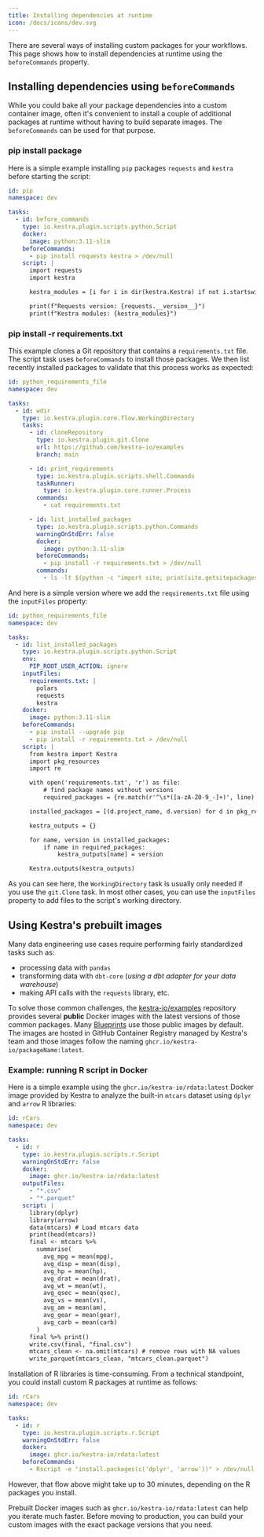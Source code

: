 ```yaml
---
title: Installing dependencies at runtime
icon: /docs/icons/dev.svg
---
```


There are several ways of installing custom packages for your workflows. This page shows how to install dependencies at runtime using the `beforeCommands` property.


## Installing dependencies using `beforeCommands`

While you could bake all your package dependencies into a custom container image, often it's convenient to install a couple of additional packages at runtime without having to build separate images. The `beforeCommands` can be used for that purpose.

### pip install package

Here is a simple example installing `pip` packages `requests` and `kestra` before starting the script:

```yaml
id: pip
namespace: dev

tasks:
  - id: before_commands
    type: io.kestra.plugin.scripts.python.Script
    docker:
      image: python:3.11-slim
    beforeCommands:
      - pip install requests kestra > /dev/null
    script: |
      import requests
      import kestra

      kestra_modules = [i for i in dir(kestra.Kestra) if not i.startswith("_")]

      print(f"Requests version: {requests.__version__}")
      print(f"Kestra modules: {kestra_modules}")
```


### pip install -r requirements.txt

This example clones a Git repository that contains a `requirements.txt` file. The script task uses `beforeCommands` to install those packages. We then list recently installed packages to validate that this process works as expected:

```yaml
id: python_requirements_file
namespace: dev

tasks:
  - id: wdir
    type: io.kestra.plugin.core.flow.WorkingDirectory
    tasks:
      - id: cloneRepository
        type: io.kestra.plugin.git.Clone
        url: https://github.com/kestra-io/examples
        branch: main

      - id: print_requirements
        type: io.kestra.plugin.scripts.shell.Commands
        taskRunner:
          type: io.kestra.plugin.core.runner.Process
        commands:
          - cat requirements.txt

      - id: list_installed_packages
        type: io.kestra.plugin.scripts.python.Commands
        warningOnStdErr: false
        docker:
          image: python:3.11-slim
        beforeCommands:
          - pip install -r requirements.txt > /dev/null
        commands:
          - ls -lt $(python -c "import site; print(site.getsitepackages()[0])") | head -n 20
```

And here is a simple version where we add the `requirements.txt` file using the `inputFiles` property:

```yaml
id: python_requirements_file
namespace: dev

tasks:
  - id: list_installed_packages
    type: io.kestra.plugin.scripts.python.Script
    env:
      PIP_ROOT_USER_ACTION: ignore
    inputFiles:
      requirements.txt: |
        polars
        requests
        kestra
    docker:
      image: python:3.11-slim
    beforeCommands:
      - pip install --upgrade pip
      - pip install -r requirements.txt > /dev/null
    script: |
      from kestra import Kestra
      import pkg_resources
      import re

      with open('requirements.txt', 'r') as file:
          # find package names without versions
          required_packages = {re.match(r'^\s*([a-zA-Z0-9_-]+)', line).group(1) for line in file if line.strip()}

      installed_packages = [(d.project_name, d.version) for d in pkg_resources.working_set]

      kestra_outputs = {}

      for name, version in installed_packages:
          if name in required_packages:
              kestra_outputs[name] = version

      Kestra.outputs(kestra_outputs)
```

As you can see here, the `WorkingDirectory` task is usually only needed if you use the `git.Clone` task. In most other cases, you can use the `inputFiles` property to add files to the script's working directory.


## Using Kestra's prebuilt images

Many data engineering use cases require performing fairly standardized tasks such as:

- processing data with `pandas`
- transforming data with `dbt-core` (*using a dbt adapter for your data warehouse*)
- making API calls with the `requests` library, etc.

To solve those common challenges, the [kestra-io/examples](https://github.com/orgs/kestra-io/packages?repo_name=examples) repository provides several **public** Docker images with the latest versions of those common packages. Many  [Blueprints](/blueprints)  use those public images by default. The images are hosted in GitHub Container Registry managed by Kestra's team and those images follow the naming `ghcr.io/kestra-io/packageName:latest`.

### Example: running R script in Docker

Here is a simple example using the `ghcr.io/kestra-io/rdata:latest` Docker image provided by Kestra to analyze the built-in `mtcars` dataset using `dplyr` and `arrow` R libraries:

```yaml
id: rCars
namespace: dev

tasks:
  - id: r
    type: io.kestra.plugin.scripts.r.Script
    warningOnStdErr: false
    docker:
      image: ghcr.io/kestra-io/rdata:latest
    outputFiles:
      - "*.csv"
      - "*.parquet"
    script: |
      library(dplyr)
      library(arrow)
      data(mtcars) # Load mtcars data
      print(head(mtcars))
      final <- mtcars %>%
        summarise(
          avg_mpg = mean(mpg),
          avg_disp = mean(disp),
          avg_hp = mean(hp),
          avg_drat = mean(drat),
          avg_wt = mean(wt),
          avg_qsec = mean(qsec),
          avg_vs = mean(vs),
          avg_am = mean(am),
          avg_gear = mean(gear),
          avg_carb = mean(carb)
        )
      final %>% print()
      write.csv(final, "final.csv")
      mtcars_clean <- na.omit(mtcars) # remove rows with NA values
      write_parquet(mtcars_clean, "mtcars_clean.parquet")
```

Installation of R libraries is time-consuming. From a technical standpoint, you could install custom R packages at runtime as follows:

```yaml
id: rCars
namespace: dev

tasks:
  - id: r
    type: io.kestra.plugin.scripts.r.Script
    warningOnStdErr: false
    docker:
      image: ghcr.io/kestra-io/rdata:latest
    beforeCommands:
      - Rscript -e "install.packages(c('dplyr', 'arrow'))" > /dev/null 2>&1
```

However, that flow above might take up to 30 minutes, depending on the R packages you install.

Prebuilt Docker images such as `ghcr.io/kestra-io/rdata:latest` can help you iterate much faster. Before moving to production, you can build your custom images with the exact package versions that you need.

